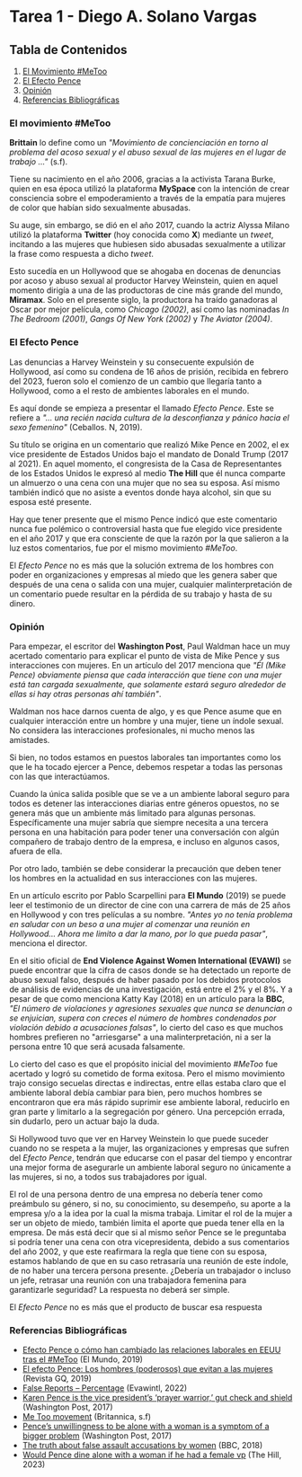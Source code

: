 # Tarea 1 - Diego A. Solano Vargas

## Tabla de Contenidos

1. [El Movimiento #MeToo](#el-movimiento-metoo)
1. [El Efecto Pence](#el-efecto-pence)
1. [Opinión](#opinión)
1. [Referencias Bibliográficas](#referencias-bibliográficas)

### El movimiento #MeToo

**Brittain** lo define como un *"Movimiento de concienciación en torno al problema del acoso sexual y el abuso sexual de las mujeres en el lugar de trabajo ..."* (s.f).

Tiene su nacimiento en el año 2006, gracias a la activista Tarana Burke, quien en esa época utilizó la plataforma **MySpace** con la intención de crear consciencia sobre el empoderamiento a través de la empatía para mujeres de color que habían sido sexualmente abusadas.

Su auge, sin embargo, se dió en el año 2017, cuando la actriz Alyssa Milano utilizó la plataforma **Twitter** (hoy conocida como **X**) mediante un *tweet*, incitando a las mujeres que hubiesen sido abusadas sexualmente a utilizar la frase como respuesta a dicho *tweet*.

Esto sucedía en un Hollywood que se ahogaba en docenas de denuncias por acoso y abuso sexual al productor Harvey Weinstein, quien en aquel momento dirigía a una de las productoras de cine más grande del mundo, **Miramax**. Solo en el presente siglo, la productora ha traído ganadoras al Oscar por mejor película, como *Chicago (2002)*, así como las nominadas *In The Bedroom (2001)*, *Gangs Of New York (2002)* y *The Aviator (2004)*.

### El Efecto Pence

Las denuncias a Harvey Weinstein y su consecuente expulsión de Hollywood, así como su condena de 16 años de prisión, recibida en febrero del 2023, fueron solo el comienzo de un cambio que llegaría tanto a Hollywood, como a el resto de ambientes laborales en el mundo.

Es aquí donde se empieza a presentar el llamado *Efecto Pence*. Este se refiere a *"... una recién nacida cultura de la desconfianza y pánico hacia el sexo femenino"* (Ceballos. N, 2019).

Su título se origina en un comentario que realizó Mike Pence en 2002, el ex vice presidente de Estados Unidos bajo el mandato de Donald Trump (2017 al 2021). En aquel momento, el congresista de la Casa de Representantes de los Estados Unidos le expresó al medio **The Hill** que él nunca comparte un almuerzo o una cena con una mujer que no sea su esposa. Así mismo también indicó que no asiste a eventos donde haya alcohol, sin que su esposa esté presente.

Hay que tener presente que el mismo Pence indicó que este comentario nunca fue polémico o controversial hasta que fue elegido vice presidente en el año 2017 y que era consciente de que la razón por la que salieron a la luz estos comentarios, fue por el mismo movimiento *#MeToo*.

El *Efecto Pence* no es más que la solución extrema de los hombres con poder en organizaciones y empresas al miedo que les genera saber que después de una cena o salida con una mujer, cualquier malinterpretación de un comentario puede resultar en la pérdida de su trabajo y hasta de su dinero.

### Opinión

Para empezar, el escritor del **Washington Post**, Paul Waldman hace un muy acertado comentario para explicar el punto de vista de Mike Pence y sus interacciones con mujeres. En un artículo del 2017 menciona que *"Él (Mike Pence) obviamente piensa que cada interacción que tiene con una mujer está tan cargada sexualmente, que solamente estará seguro alrededor de ellas si hay otras personas ahí también"*.

Waldman nos hace darnos cuenta de algo, y es que Pence asume que en cualquier interacción entre un hombre y una mujer, tiene un índole sexual. No considera las interacciones profesionales, ni mucho menos las amistades.

Si bien, no todos estamos en puestos laborales tan importantes como los que le ha tocado ejercer a Pence, debemos respetar a todas las personas con las que interactúamos.

Cuando la única salida posible que se ve a un ambiente laboral seguro para todos es detener las interacciones diarias entre géneros opuestos, no se genera más que un ambiente más limitado para algunas personas. Específicamente una mujer sabría que siempre necesita a una tercera persona en una habitación para poder tener una conversación con algún compañero de trabajo dentro de la empresa, e incluso en algunos casos, afuera de ella.

Por otro lado, también se debe considerar la precaución que deben tener los hombres en la actualidad en sus interacciones con las mujeres.

En un artículo escrito por Pablo Scarpellini para **El Mundo** (2019) se puede leer el testimonio de un director de cine con una carrera de más de 25 años en Hollywood y con tres películas a su nombre. *"Antes yo no tenía problema en saludar con un beso a una mujer al comenzar una reunión en Hollywood... Ahora me limito a dar la mano, por lo que pueda pasar"*, menciona el director.

En el sitio oficial de **End Violence Against Women International (EVAWI)** se puede encontrar que la cifra de casos donde se ha detectado un reporte de abuso sexual falso, después de haber pasado por los debidos protocolos de análisis de evidencias de una investigación, está entre el 2% y el 8%. Y a pesar de que como menciona Katty Kay (2018) en un artículo para la **BBC**, *"El número de violaciones y agresiones sexuales que nunca se denuncian o se enjuician, supera con creces el número de hombres condenados por violación debido a acusaciones falsas"*, lo cierto del caso es que muchos hombres prefieren no "arriesgarse" a una malinterpretación, ni a ser la persona entre 10 que será acusada falsamente.

Lo cierto del caso es que el propósito inicial del movimiento *#MeToo* fue acertado y logró su cometido de forma exitosa. Pero el mismo movimiento trajo consigo secuelas directas e indirectas, entre ellas estaba claro que el ambiente laboral debía cambiar para bien, pero muchos hombres se encontraron que era más rápido suprimir ese ambiente laboral, reducirlo en gran parte y limitarlo a la segregación por género. Una percepción errada, sin dudarlo, pero un actuar bajo la duda.

Si Hollywood tuvo que ver en Harvey Weinstein lo que puede suceder cuando no se respeta a la mujer, las organizaciones y empresas que sufren del *Efecto Pence*, tendrán que educarse con el pasar del tiempo y encontrar una mejor forma de asegurarle un ambiente laboral seguro no únicamente a las mujeres, si no, a todos sus trabajadores por igual.

El rol de una persona dentro de una empresa no debería tener como preámbulo su género, si no, su conocimiento, su desempeño, su aporte a la empresa y/o a la idea por la cual la misma trabaja. Limitar el rol de la mujer a ser un objeto de miedo, también limita el aporte que pueda tener ella en la empresa. De más está decir que si al mismo señor Pence se le preguntaba si podría tener una cena con otra vicepresidenta, debido a sus comentarios del año 2002, y que este reafirmara la regla que tiene con su esposa, estamos hablando de que en su caso retrasaría una reunión de este índole, de no haber una tercera persona presente. ¿Debería un trabajador o incluso un jefe, retrasar una reunión con una trabajadora femenina para garantizarle seguridad? La respuesta no deberá ser simple.

El *Efecto Pence* no es más que el producto de buscar esa respuesta

### Referencias Bibliográficas

- [Efecto Pence o cómo han cambiado las relaciones laborales en EEUU tras el #MeToo](https://www.elmundo.es/yodona/lifestyle/2019/05/19/5cd92bbefc6c832a5b8b4613.html) (El Mundo, 2019)
- [El efecto Pence: Los hombres (poderosos) que evitan a las mujeres](https://www.revistagq.com/noticias/politica/articulos/efecto-pence-hombres-poderosos-evitan-mujeres/32690) (Revista GQ, 2019)
- [False Reports – Percentage](https://evawintl.org/best_practice_faqs/false-reports-percentage/) (Evawintl, 2022)
- [Karen Pence is the vice president’s ‘prayer warrior,’ gut check and shield](https://www.washingtonpost.com/politics/karen-pence-is-the-vice-presidents-prayer-warrior-gut-check-and-shield/2017/03/28/3d7a26ce-0a01-11e7-8884-96e6a6713f4b_story.html) (Washington Post, 2017)
- [Me Too movement](https://www.britannica.com/topic/Me-Too-movement) (Britannica, s.f)
- [Pence’s unwillingness to be alone with a woman is a symptom of a bigger problem](https://www.washingtonpost.com/blogs/plum-line/wp/2017/03/30/pences-unwillingness-to-be-alone-with-a-woman-is-a-symptom-of-a-bigger-problem/) (Washington Post, 2017)
- [The truth about false assault accusations by women](https://www.bbc.com/news/world-us-canada-45565684) (BBC, 2018)
- [Would Pence dine alone with a woman if he had a female vp](https://thehill.com/homenews/campaign/4204518-would-pence-dine-alone-with-a-woman-if-he-had-a-female-vp/) (The Hill, 2023)